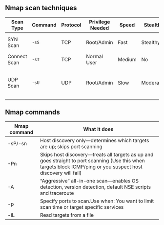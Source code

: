 ## Nmap scan techniques

| Scan Type    | Command | Protocol | Privilege Needed | Speed  | Stealth  | Description                              |
| ------------ | ------- | -------- | ---------------- | ------ | -------- | ---------------------------------------- |
| SYN Scan     | `-sS`   | TCP      | Root/Admin       | Fast   | Stealthy | Sends SYN only (half-open)               |
| Connect Scan | `-sT`   | TCP      | Normal User      | Medium | No       | Full 3-way handshake                     |
| UDP Scan     | `-sU`   | UDP      | Root/Admin       | Slow   | Moderate | Sends UDP probes, waits for ICMP replies |


## Nmap commands

| Nmap command | What it does |
|-------|---------|
| -sP/-sn | Host discovery only—determines which targets are up; skips port scanning |
| -Pn | Skips host discovery—treats all targets as up and goes straight to port scanning (Use this when targets block ICMP/ping or you suspect host discovery will fail) |
| -A | “Aggressive” all-in-one scan—enables OS detection, version detection, default NSE scripts and traceroute |
| -p | Specify ports to scan.Use when: You want to limit scan time or target specific services |
| -iL<file> | Read targets from a file |




